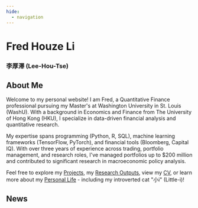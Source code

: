 ```yaml
---
hide:
  - navigation
---
```


# **Fred** Houze Li
### 李厚澤  (Lee-Hou-Tse)

## About Me
Welcome to my personal website! I am Fred, a Quantitative Finance professional pursuing my Master's at Washington University in St. Louis (WashU). With a background in Economics and Finance from The University of Hong Kong (HKU), I specialize in data-driven financial analysis and quantitative research.

My expertise spans programming (Python, R, SQL), machine learning frameworks (TensorFlow, PyTorch), and financial tools (Bloomberg, Capital IQ). With over three years of experience across trading, portfolio management, and research roles, I've managed portfolios up to $200 million and contributed to significant research in macroeconomic policy analysis.

Feel free to explore my [Projects](projects.md), my [Research Outputs](generated/gallery), view my [CV](cv.md), or learn more about my [Personal Life](personal.md) - including my introverted cat "小i" (Little-i)!

## News